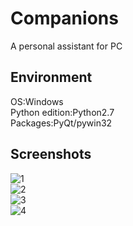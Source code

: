 # Companions
A personal assistant for PC
## Environment
OS:Windows  
Python edition:Python2.7  
Packages:PyQt/pywin32  
## Screenshots
![1](http://7xqs4g.com1.z0.glb.clouddn.com/images/companions/1.png)  
![2](http://7xqs4g.com1.z0.glb.clouddn.com/images/companions/2.png)  
![3](http://7xqs4g.com1.z0.glb.clouddn.com/images/companions/3.png)  
![4](http://7xqs4g.com1.z0.glb.clouddn.com/images/companions/4.jpg)  

